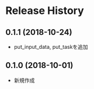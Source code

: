 Release History
===============


0.1.1 (2018-10-24)
-------------------

* put_input_data, put_taskを追加

0.1.0 (2018-10-01)
-------------------
* 新規作成

